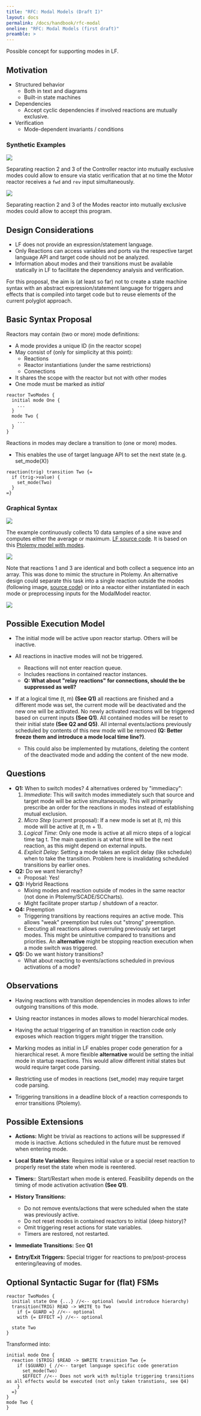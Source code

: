 ```yaml
---
title: "RFC: Modal Models (Draft I)"
layout: docs
permalink: /docs/handbook/rfc-modal
oneline: "RFC: Modal Models (first draft)"
preamble: >
---
```

Possible concept for supporting modes in LF.


## Motivation

* Structured behavior
  * Both in text and diagrams
  * Built-in state machines
* Dependencies
  * Accept cyclic dependencies if involved reactions are mutually exclusive.
* Verification
  * Mode-dependent invariants / conditions

### Synthetic Examples

![](../../../../../img/modal_models_rfc/motor.png)

Separating reaction 2 and 3 of the Controller reactor into mutually exclusive modes could allow to ensure via static verification that at no time the Motor reactor receives a `fwd` and `rev` input simultaneously.

![](../../../../../img/modal_models_rfc/cyclic_dep.png)

Separating reaction 2 and 3 of the Modes reactor into mutually exclusive modes could allow to accept this program.

## Design Considerations

* LF does not provide an expression/statement language.
* Only Reactions can access variables and ports via the respective target language API and target code should not be analyzed.
* Information about modes and their transitions must be available statically in LF to facilitate the dependency analysis and verification.

For this proposal, the aim is (at least so far) not to create a state machine syntax with an abstract expression/statement language for triggers and effects that is compiled into target code but to reuse elements of the current polyglot approach.


## Basic Syntax Proposal

Reactors may contain (two or more) mode definitions:

  * A mode provides a unique ID (in the reactor scope)
  * May consist of (only for simplicity at this point):
    * Reactions
    * Reactor instantiations (under the same restrictions)
    * Connections
  * It shares the scope with the reactor but not with other modes
  * One mode must be marked as _initial_

```
reactor TwoModes {
  initial mode One {
    ...
  }
  mode Two {
    ...
  }
}
```

Reactions in modes may declare a transition to (one or more) modes.

* This enables the use of target language API to set the next state (e.g. set_mode(X))

```
reaction(trig) transition Two {=
  if (trig->value) {
    set_mode(Two)
  }
=}
```

### Graphical Syntax

![](../../../../../img/modal_models_rfc/sine_avg_max_modes.png)

The example continuously collects 10 data samples of a sine wave and computes either the average or maximum. [LF source code](https://github.com/lf-lang/lingua-franca/blob/master/experimental/modal_models/SineAvgMax/sine_max_avg.lf). It is based on this [Ptolemy model with modes](http://ptolemy.org/systems/models/modal/ModalSDF/index.html).

![](../../../../../img/modal_models_rfc/sine_avg_max_pt2.png)

Note that reactions 1 and 3 are identical and both collect a sequence into an array. This was done to mimic the structure in Ptolemy. An alternative design could separate this task into a single reaction outside the modes (following image, [source code](https://github.com/lf-lang/lingua-franca/blob/master/experimental/modal_models/SineAvgMax/sine_max_avg_v2.lf)) or into a reactor either instantiated in each mode or preprocessing inputs for the ModalModel reactor.

![](../../../../../img/modal_models_rfc/sine_avg_max_v2_modes.png)

## Possible Execution Model

* The initial mode will be active upon reactor startup. Others will be inactive.

* All reactions in inactive modes will not be triggered.
  * Reactions will not enter reaction queue.
  * Includes reactions in contained reactor instances.
  * **Q: What about "relay reactions" for connections, should the be suppressed as well?**

* If at a logical time (t, m) **(See Q1)** all reactions are finished and a different mode was set, the current mode will be deactivated and the new one will be activated. No newly activated reactions will be triggered based on current inputs **(See Q1)**. All contained modes will be reset to their initial state **(See Q2 and Q5)**. All internal events/actions previously scheduled by contents of this new mode will be removed **(Q: Better freeze them and introduce a mode local time line?)**.
  * This could also be implemented by mutations, deleting the content of the deactivated mode and adding the content of the new mode.

## Questions

* **Q1:** When to switch modes? 4 alternatives ordered by "immediacy":
  1. *Immediate*: This will switch modes immediately such that source and target mode will be active simultaneously. This will primarily prescribe an order for the reactions in modes instead of establishing mutual exclusion. 
  2. *Micro Step* (current proposal): If a new mode is set at (t, m) this mode will be active at (t, m + 1).
  3. *Logical Time*: Only one mode is active at all micro steps of a logical time tag t. The main question is at what time will be the next reaction, as this might depend on external inputs.
  4. *Explicit Delay*: Setting a mode takes an explicit delay (like schedule) when to take the transition. Problem here is invalidating scheduled transitions by earlier ones.
* **Q2:** Do we want hierarchy?
  * Proposal: Yes!
* **Q3:** Hybrid Reactions
  * Mixing modes and reaction outside of modes in the same reactor (not done in Ptolemy/SCADE/SCCharts).
  * Might facilitate proper startup / shutdown of a reactor.
* **Q4:** Preemption
  * Triggering transitions by reactions requires an active mode. This allows "weak" preemption but rules out "strong" preemption.
  * Executing all reactions allows overruling previously set target modes. This might be unintuitive compared to transitions and priorities. An **alternative** might be stopping reaction execution when a mode switch was triggered.
* **Q5:** Do we want history transitions?
  * What about reacting to events/actions scheduled in previous activations of a mode?

## Observations

* Having reactions with transition dependencies in modes allows to infer outgoing transitions of this mode.

* Using reactor instances in modes allows to model hierarchical modes.

* Having the actual triggering of an transition in reaction code only exposes which reaction triggers *might* trigger the transition.

* Marking modes as initial in LF enables proper code generation for a hierarchical reset. A more flexible **alternative** would be setting the initial mode in startup reactions. This would allow different initial states but would require target code parsing.

* Restricting use of modes in reactions (set_mode) may require target code parsing.

* Triggering transitions in a deadline block of a reaction corresponds to error transitions (Ptolemy).


## Possible Extensions

* **Actions:** Might be trivial as reactions to actions will be suppressed if mode is inactive. Actions scheduled in the future must be removed when entering mode. 

* **Local State Variables**: Requires initial value or a special reset reaction to properly reset the state when mode is reentered.

* **Timers:**: Start/Restart when mode is entered. Feasibility depends on the timing of mode activation activation **(See Q1)**.

* **History Transitions:**
  * Do not remove events/actions that were scheduled when the state was previously active.
  * Do not reset modes in contained reactors to initial (deep history)?
  * Omit triggering reset actions for state variables.
  * Timers are restored, not restarted.

* **Immediate Transitions:** See **Q1**

* **Entry/Exit Triggers:** Special trigger for reactions to pre/post-process entering/leaving of modes.


## Optional Syntactic Sugar for (flat) FSMs

```
reactor TwoModes {
  initial state One {...} //<-- optional (would introduce hierarchy)
  transition(TRIG) READ -> WRITE to Two 
    if {= GUARD =} //<-- optional
    with {= EFFECT =} //<-- optional

  state Two
}
```

Transformed into:

```
initial mode One {
  reaction ($TRIG) $READ -> $WRITE transition Two {=
    if ($GUARD) { //<-- target language specific code generation
      set_mode(Two)
      $EFFECT //<-- Does not work with multiple triggering transitions as all effects would be executed (not only taken transtions, see Q4)
    }
  =}
}
mode Two {
}
```